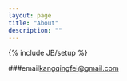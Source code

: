 ```yaml
---
layout: page
title: "About"
description: ""
---
```

{% include JB/setup %}

###email[kangqingfei@gmail.com](mailto:kangqingfei@gmail.com)
